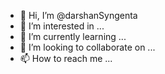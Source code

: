 - 👋 Hi, I’m @darshanSyngenta
- 👀 I’m interested in ...
- 🌱 I’m currently learning ...
- 💞️ I’m looking to collaborate on ...
- 📫 How to reach me ...

<!---
darshanSyngenta/darshanSyngenta is a ✨ special ✨ repository because its `README.md` (this file) appears on your GitHub profile.
You can click the Preview link to take a look at your changes.
--->
